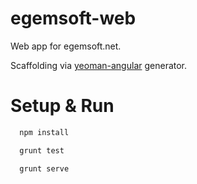 egemsoft-web
============

Web app for egemsoft.net.

Scaffolding via [yeoman-angular](https://github.com/yeoman/generator-angular) generator.

Setup & Run
===========
```bash
  npm install
```  
```bash
  grunt test
```  
```bash
  grunt serve
```  
